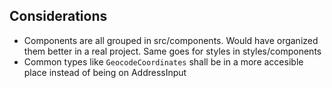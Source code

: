## Considerations

- Components are all grouped in src/components. Would have organized them better in a real project. Same goes for styles in styles/components
- Common types like `GeocodeCoordinates` shall be in a more accesible place instead of being on AddressInput
